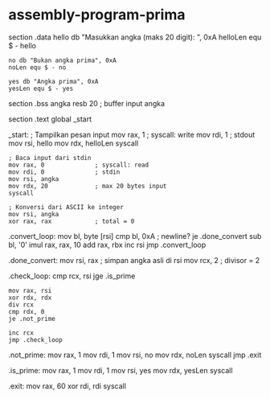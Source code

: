 # assembly-program-prima
section .data
    hello db "Masukkan angka (maks 20 digit): ", 0xA
    helloLen equ $ - hello

    no db "Bukan angka prima", 0xA
    noLen equ $ - no

    yes db "Angka prima", 0xA
    yesLen equ $ - yes

section .bss
    angka resb 20     ; buffer input angka

section .text
    global _start

_start:
    ; Tampilkan pesan input
    mov rax, 1              ; syscall: write
    mov rdi, 1              ; stdout
    mov rsi, hello
    mov rdx, helloLen
    syscall

    ; Baca input dari stdin
    mov rax, 0              ; syscall: read
    mov rdi, 0              ; stdin
    mov rsi, angka
    mov rdx, 20             ; max 20 bytes input
    syscall

    ; Konversi dari ASCII ke integer
    mov rsi, angka
    xor rax, rax            ; total = 0

.convert_loop:
    mov bl, byte [rsi]
    cmp bl, 0xA             ; newline?
    je .done_convert
    sub bl, '0'
    imul rax, rax, 10
    add rax, rbx
    inc rsi
    jmp .convert_loop

.done_convert:
    mov rsi, rax            ; simpan angka asli di rsi
    mov rcx, 2              ; divisor = 2

.check_loop:
    cmp rcx, rsi
    jge .is_prime

    mov rax, rsi
    xor rdx, rdx
    div rcx
    cmp rdx, 0
    je .not_prime

    inc rcx
    jmp .check_loop

.not_prime:
    mov rax, 1
    mov rdi, 1
    mov rsi, no
    mov rdx, noLen
    syscall
    jmp .exit

.is_prime:
    mov rax, 1
    mov rdi, 1
    mov rsi, yes
    mov rdx, yesLen
    syscall

.exit:
    mov rax, 60
    xor rdi, rdi
    syscall
